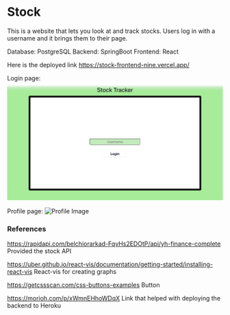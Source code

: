# Stock
This is a website that lets you look at and track stocks. Users log in with a username and it brings them to their page.

Database: PostgreSQL
Backend: SpringBoot 
Frontend: React

Here is the deployed link
https://stock-frontend-nine.vercel.app/

Login page:
![Login Image](./images/login.png)


Profile page:
![Profile Image](mandelbrot-example.png)

### References
https://rapidapi.com/belchiorarkad-FqvHs2EDOtP/api/yh-finance-complete
Provided the stock API

https://uber.github.io/react-vis/documentation/getting-started/installing-react-vis
React-vis for creating graphs

https://getcssscan.com/css-buttons-examples
Button

https://morioh.com/p/xWmnEHhoWDqX
Link that helped with deploying the backend to Heroku
